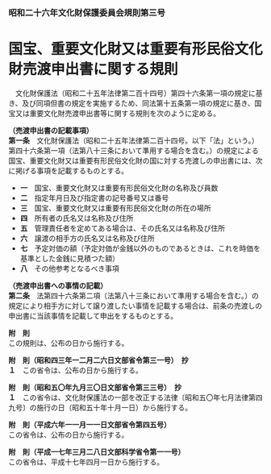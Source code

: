 ### 昭和二十六年文化財保護委員会規則第三号  
# 国宝、重要文化財又は重要有形民俗文化財売渡申出書に関する規則  
　文化財保護法（昭和二十五年法律第二百十四号）第四十六条第一項の規定に基き、及び同項但書の規定を実施するため、同法第十五条第一項の規定に基き、国宝又は重要文化財売渡申出書等に関する規則を次のように定める。  
  
**（売渡申出書の記載事項）**  
**第一条**　文化財保護法（昭和二十五年法律第二百十四号。以下「法」という。）第四十六条第一項（法第八十三条において準用する場合を含む。）の規定による国宝、重要文化財又は重要有形民俗文化財の国に対する売渡しの申出書には、次に掲げる事項を記載するものとする。  
* **一**　国宝、重要文化財又は重要有形民俗文化財の名称及び員数  
* **二**　指定年月日及び指定書の記号番号又は番号  
* **三**　国宝、重要文化財又は重要有形民俗文化財の所在の場所  
* **四**　所有者の氏名又は名称及び住所  
* **五**　管理責任者を定めてある場合は、その氏名又は名称及び住所  
* **六**　譲渡の相手方の氏名又は名称及び住所  
* **七**　予定対価の額（予定対価が金銭以外のものであるときは、これを時価を基準とした金銭に見積つた額）  
* **八**　その他参考となるべき事項  
  
**（売渡申出書への事情の記載）**  
**第二条**　法第四十六条第二項（法第八十三条において準用する場合を含む。）の規定により相手方に対して譲り渡したい事情を記載する場合は、前条の売渡しの申出書に当該事情を記載して申出をするものとする。  
  
**附　則**  
この規則は、公布の日から施行する。  
  
**附　則（昭和四三年一二月二六日文部省令第三一号）　抄**  
**１**　この省令は、公布の日から施行する。  
  
**附　則（昭和五〇年九月三〇日文部省令第三三号）　抄**  
**１**　この省令は、文化財保護法の一部を改正する法律〔昭和五〇年七月法律第四九号〕の施行の日（昭和五十年十月一日）から施行する。  
  
**附　則（平成六年一一月一一日文部省令第四五号）**  
この省令は、公布の日から施行する。  
  
**附　則（平成一七年三月二八日文部科学省令第一一号）**  
この省令は、平成十七年四月一日から施行する。  
  
